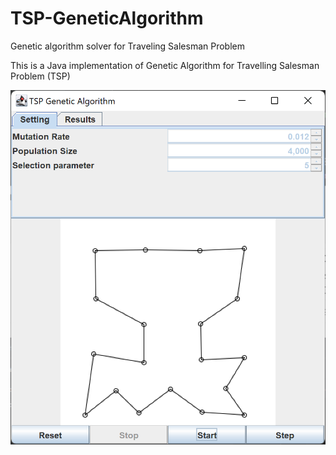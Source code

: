 # TSP-GeneticAlgorithm
Genetic algorithm solver for Traveling Salesman Problem

This is a Java implementation of Genetic Algorithm for Travelling Salesman Problem (TSP)

![image description](other_res/screenshot.png)
